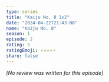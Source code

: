```yaml
---
type: series
title: "Kaiju No. 8 1x2"
date: "2024-04-22T21:43:08"
name: "Kaiju No. 8"
season: 1
episode: 2
rating: 5
ratingEmoji: ⭐️⭐️⭐️⭐️⭐️
share: false
---
```


_[No review was written for this episode]_
